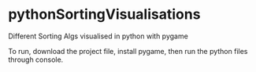 # pythonSortingVisualisations
Different Sorting Algs visualised in python with pygame

To run, download the project file, install pygame, then run the python files through console.

